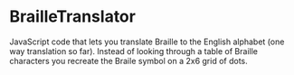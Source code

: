 # BrailleTranslator
JavaScript code that lets you translate Braille to the English alphabet (one way translation so far).
Instead of looking through a table of Braille characters you recreate the Braile symbol on a 2x6
grid of dots. 
